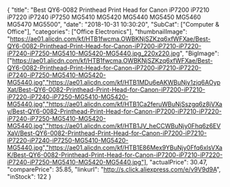 {
	"title": "Best QY6-0082 Printhead Print Head for Canon iP7200 iP7210 iP7220 iP7240 iP7250 MG5410 MG5420 MG5440 MG5450 MG5460 MG5470 MG5500",
	"date": "2018-10-31 10:30:20",
	"SubCat": ["Computer & Office"],
	"categories": ["Office Electronics"],
	"thumbnailImage": "https://ae01.alicdn.com/kf/HTB1fwcma.OWBKNjSZKzq6xfWFXae/Best-QY6-0082-Printhead-Print-Head-for-Canon-iP7200-iP7210-iP7220-iP7240-iP7250-MG5410-MG5420-MG5440.jpg_220x220.jpg",
	"BigImage": ["https://ae01.alicdn.com/kf/HTB1fwcma.OWBKNjSZKzq6xfWFXae/Best-QY6-0082-Printhead-Print-Head-for-Canon-iP7200-iP7210-iP7220-iP7240-iP7250-MG5410-MG5420-MG5440.jpg","https://ae01.alicdn.com/kf/HTB1MDu6eAKWBuNjy1zjq6AOypXat/Best-QY6-0082-Printhead-Print-Head-for-Canon-iP7200-iP7210-iP7220-iP7240-iP7250-MG5410-MG5420-MG5440.jpg","https://ae01.alicdn.com/kf/HTB1Ca2feruWBuNjSszgq6z8jVXay/Best-QY6-0082-Printhead-Print-Head-for-Canon-iP7200-iP7210-iP7220-iP7240-iP7250-MG5410-MG5420-MG5440.jpg","https://ae01.alicdn.com/kf/HTB1JV_heCCWBuNjy0Fhq6z6EVXaV/Best-QY6-0082-Printhead-Print-Head-for-Canon-iP7200-iP7210-iP7220-iP7240-iP7250-MG5410-MG5420-MG5440.jpg","https://ae01.alicdn.com/kf/HTB1E86Mex9YBuNjy0Ffq6xIsVXaK/Best-QY6-0082-Printhead-Print-Head-for-Canon-iP7200-iP7210-iP7220-iP7240-iP7250-MG5410-MG5420-MG5440.jpg"],
	"actualPrice": 30.47,
	"comparePrice": 35.85,
	"linkurl": "http://s.click.aliexpress.com/e/v9V9d9A",
	"inStock": 122
}

